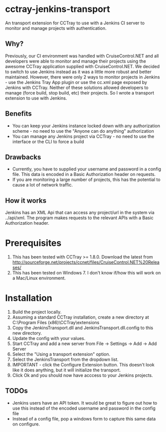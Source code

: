 cctray-jenkins-transport
========================

An transport extension for CCTray to use with a Jenkins CI server to monitor and manage projects with authentication.  

Why?
----
Previously, our CI environment was handled with CruiseControl.NET and all developers were able to monitor and manage their projects using the awesome CCTray application supplied with CruiseControl.NET.  We decided to switch to use Jenkins instead as it was a little more robust and better maintained.  However, there were only 2 ways to monitor projects in Jenkins - use the Jenkins Tray App plugin or use the cc.xml page exposed by Jenkins with CCTray.  Neither of these solutions allowed developers to manage (force build, stop build, etc) their projects.  So I wrote a transport extension to use with Jenkins.

Benefits
--------
* You can keep your Jenkins instance locked down with any authorization scheme - no need to use the "Anyone can do anything" authorization
* You can manage any Jenkins project via CCTray - no need to use the interface or the CLI to force a build

Drawbacks
---------
* Currently, you have to supplied your username and password in a config file.  This data is encoded in a Basic Authorization header on requests.
* If you are monitoring a large number of projects, this has the potential to cause a lot of network traffic.

How it works
------------
Jenkins has an XML Api that can access any project/url in the system via ../api/xml.  The program makes requests to the relevant APIs with a Basic Authorization header.

Prerequisites
=============
1) This has been tested with CCTray >= 1.8.0.  Download the latest from http://sourceforge.net/projects/ccnet/files/CruiseControl.NET%20Releases/
2) This has been tested on Windows 7.  I don't know if/how this will work on a Mac/Linux environment.

Installation
============
1) Build the project locally.
2) Assuming a standard CCTray installation, create a new directory at C:\Program Files (x86)\CCTray\extensions
3) Copy the JenkinsTransport.dll and JenkinsTransport.dll.config to this new directory.
4) Update the config with your values.
5) Start CCTray and add a new server from File -> Settings -> Add -> Add Server
6) Select the "Using a transport extension" option.
7) Select the JenkinsTransport from the dropdown list.
8) IMPORTANT - click the Configure Extension button.  This doesn't look like it does anything, but it will initialize the transport.
9) Click Ok and you should now have acccess to your Jenkins projects.

TODOs
-----
* Jenkins users have an API token. It would be great to figure out how to use this instead of the encoded username and password in the config file
* Instead of a config file, pop a windows form to capture this same data on configure.